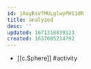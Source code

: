 ```yaml
---
id: jAuyRsVfMULglwyPH11dR
title: analyzed
desc: ''
updated: 1671318839123
created: 1637005214792
---
```





- [[c.Sphere]] #activity
